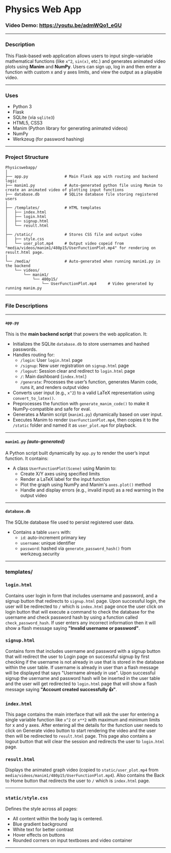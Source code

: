 
# Physics Web App

### Video Demo: <https://youtu.be/admWQo1_eGU>

---

### Description

This Flask-based web application allows users to input single-variable mathematical functions (like `x^2`, `sin(x)`, etc.) and generates animated video plots using **Manim** and **NumPy**. Users can sign up, log in and then enter a function with custom x and y axes limits, and view the output as a playable video.

---

### Uses

- Python 3
- Flask
- SQLite (via `sqlite3`)
- HTML5, CSS3
- Manim (Python library for generating animated videos)
- NumPy
- Werkzeug (for password hashing)

---

### Project Structure

```
Physicswebapp/
│
├── app.py                # Main Flask app with routing and backend logic
├── manim1.py             # Auto-generated python file using Manim to create an animated video of plotting input functions
├── database.db           # SQLite database file storing registered users
│
├── /templates/           # HTML templates
│   ├── index.html
│   ├── login.html
│   ├── signup.html
│   └── result.html
│
├── /static/              # Stores CSS file and output video
│   ├── style.css
│   └── user_plot.mp4     # Output video copeid from "media/videos/manim1/480p15/UserFunctionPlot.mp4" for rendering on result.html page.
│
└── /media/               # Auto-generated when running manim1.py in the backend
    └── videos/
        └── manim1/
            └── 480p15/
                └── UserFunctionPlot.mp4     # Video generated by running manim.py
```

---

### File Descriptions

---

#### `app.py`

This is the **main backend script** that powers the web application. It:

- Initializes the SQLite `database.db` to store usernames and hashed passwords.
- Handles routing for:
  - `/login`: User `login.html` page
  - `/signup`: New user registration on `signup.html` page
  - `/logout`: Session clear and redirect to `login.html` page
  - `/`: Main dashboard (`index.html`)
  - `/generate`: Processes the user’s function, generates Manim code, runs it, and renders output video
- Converts user input (e.g., `x^2`) to a valid LaTeX representation using `convert_to_latex()`.
- Preprocesses the function with `generate_manim_code()` to make it NumPy-compatible and safe for eval.
- Generates a Manim script (`manim1.py`) dynamically based on user input.
- Executes Manim to render `UserFunctionPlot.mp4`, then copies it to the `/static` folder and named it as `user_plot.mp4` for playback.

---

#### `manim1.py` *(auto-generated)*

A Python script built dynamically by `app.py` to render the user’s input function. It contains:

- A class `UserFunctionPlot(Scene)` using Manim to:
  - Create X/Y axes using specified limits
  - Render a LaTeX label for the input function
  - Plot the graph using NumPy and Manim's `axes.plot()` method
  - Handle and display errors (e.g., invalid input) as a red warning in the output video

---

#### `database.db`

The SQLite database file used to persist registered user data.

- Contains a table `users` with:
  - `id`: auto-increment primary key
  - `username`: unique identifier
  - `password`: hashed via `generate_password_hash()` from werkzeug.security 

---

### templates/

### `login.html`
Contains user login in form that includes username and password, and a signup button that redirects to `signup.html` page.
Upon successful login, the user will be redirected to `/` which is `index.html` page once the user click on login button 
that will execute a command to check the database for the username and check password hash by using a function called
`check_password_hash`. If user enters any incorrect information then it will show a flash message saying **"Invalid username or password"**.

### `signup.html`
Contains form that includes username and password with a signup button that will redirect the user to Login page on successful
signup by first checking if the username is not already in use that is stored in the database within the user table. If username is 
already in user than a flash message will be displayed that says "Username already in use". Upon successful signup the username and 
password hash will be inserted in the user table and the user will get redirected to `login.html` page that will show a flash message 
saying **"Account created successfully 👍"**.

### `index.html`
This page contains the main interface that will ask the user for entering a single variable function like `x^2` or `x**2`
with maximum and minimum limits for x and y axes. After entering all the details for the function user needs to click on 
Generate video button to start rendering the video and the user then will be redirected to `result.html` page. This page also 
contains a logout button that will clear the session and redirects the user to `login.html` page.

### `result.html`
Displays the animated graph video (copied to `static/user_plot.mp4` from `media/videos/manim1/480p15/UserFunctionPlot.mp4`). 
Also contains the Back to Home button that redirects the user to `/` which is `index.html` page.

---

### `static/style.css`

Defines the style across all pages:
- All content within the body tag is centered.
- Blue gradient background
- White text for better contrast
- Hover effects on buttons
- Rounded corners on input textboxes and video container

---


